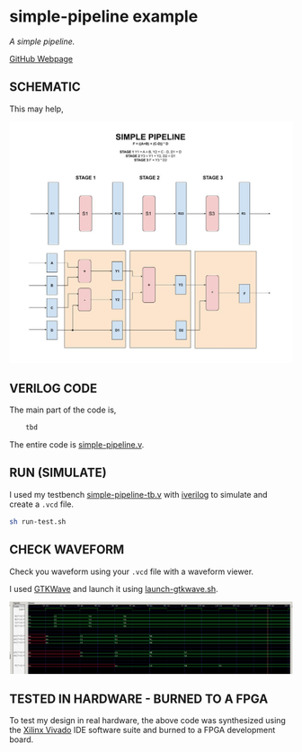 # simple-pipeline example

_A simple pipeline._

[GitHub Webpage](https://jeffdecola.github.io/my-systemverilog-examples/)

## SCHEMATIC

This may help,

![IMAGE - simple-pipeline.jpg - IMAGE](../../../docs/pics/simple-pipeline.jpg)

## VERILOG CODE

The main part of the code is,

```verilog
    tbd
```

The entire code is
[simple-pipeline.v](simple-pipeline.v).

## RUN (SIMULATE)

I used my testbench
[simple-pipeline-tb.v](simple-pipeline-tb.v) with
[iverilog](https://github.com/JeffDeCola/my-cheat-sheets/tree/master/hardware/tools/simulation/iverilog-cheat-sheet)
to simulate and create a `.vcd` file.

```bash
sh run-test.sh
```

## CHECK WAVEFORM

Check you waveform using your `.vcd` file with a waveform viewer.

I used [GTKWave](https://github.com/JeffDeCola/my-cheat-sheets/tree/master/hardware/tools/simulation/gtkwave-cheat-sheet)
and launch it using
[launch-gtkwave.sh](launch-gtkwave.sh).

![simple-pipeline-waveform.jpg](../../../docs/pics/simple-pipeline-waveform.jpg)

## TESTED IN HARDWARE - BURNED TO A FPGA

To test my design in real hardware, the above code was synthesized using the
[Xilinx Vivado](https://github.com/JeffDeCola/my-cheat-sheets/tree/master/hardware/tools/synthesis/xilinx-vivado-cheat-sheet)
IDE software suite and burned to a FPGA development board.
